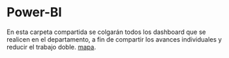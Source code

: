 # Power-BI
En esta carpeta compartida se colgarán todos los dashboard que se realicen en el departamento, a fin de compartir los avances individuales y reducir el trabajo doble.
[mapa](master/mapa.jpg).

